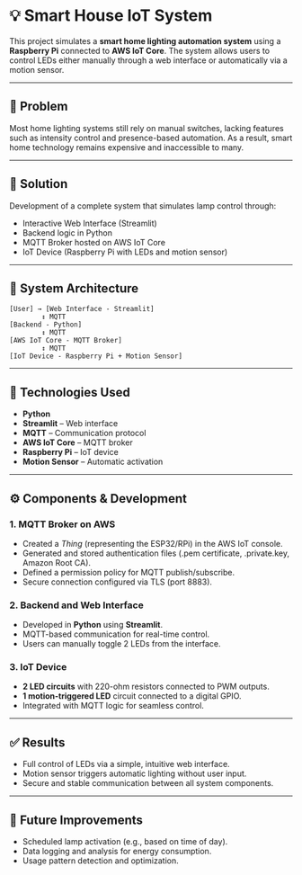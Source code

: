 # 💡 Smart House IoT System

This project simulates a **smart home lighting automation system** using a **Raspberry Pi** connected to **AWS IoT Core**. The system allows users to control LEDs either manually through a web interface or automatically via a motion sensor.

---

## 📌 Problem

Most home lighting systems still rely on manual switches, lacking features such as intensity control and presence-based automation. As a result, smart home technology remains expensive and inaccessible to many.

---

## 🧠 Solution

Development of a complete system that simulates lamp control through:

* Interactive Web Interface (Streamlit)
* Backend logic in Python
* MQTT Broker hosted on AWS IoT Core
* IoT Device (Raspberry Pi with LEDs and motion sensor)

---

## 🧱 System Architecture

```
[User] → [Web Interface - Streamlit] 
        ↕ MQTT
[Backend - Python] 
        ↕ MQTT
[AWS IoT Core - MQTT Broker] 
        ↕ MQTT
[IoT Device - Raspberry Pi + Motion Sensor]
```

---

## 🔧 Technologies Used

* **Python**
* **Streamlit** – Web interface
* **MQTT** – Communication protocol
* **AWS IoT Core** – MQTT broker
* **Raspberry Pi** – IoT device
* **Motion Sensor** – Automatic activation

---

## ⚙️ Components & Development

### 1. **MQTT Broker on AWS**

* Created a *Thing* (representing the ESP32/RPi) in the AWS IoT console.
* Generated and stored authentication files (.pem certificate, .private.key, Amazon Root CA).
* Defined a permission policy for MQTT publish/subscribe.
* Secure connection configured via TLS (port 8883).

### 2. **Backend and Web Interface**

* Developed in **Python** using **Streamlit**.
* MQTT-based communication for real-time control.
* Users can manually toggle 2 LEDs from the interface.

### 3. **IoT Device**

* **2 LED circuits** with 220-ohm resistors connected to PWM outputs.
* **1 motion-triggered LED** circuit connected to a digital GPIO.
* Integrated with MQTT logic for seamless control.

---

## ✅ Results

* Full control of LEDs via a simple, intuitive web interface.
* Motion sensor triggers automatic lighting without user input.
* Secure and stable communication between all system components.

---

## 🚀 Future Improvements

* Scheduled lamp activation (e.g., based on time of day).
* Data logging and analysis for energy consumption.
* Usage pattern detection and optimization.



